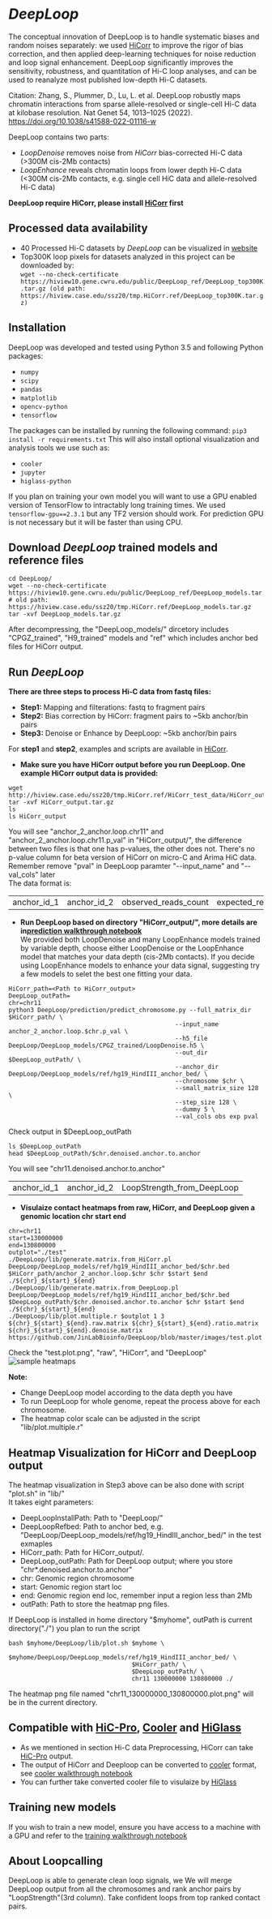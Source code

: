 # *DeepLoop*
The conceptual innovation of DeepLoop is to handle systematic biases and random noises separately: we used [HiCorr](https://github.com/JinLabBioinfo/HiCorr) to improve the rigor of bias correction, and then applied deep-learning techniques for noise reduction and loop signal enhancement. DeepLoop significantly improves the sensitivity, robustness, and quantitation of Hi-C loop analyses, and can be used to reanalyze most published low-depth Hi-C datasets. <br/>

Citation: Zhang, S., Plummer, D., Lu, L. et al. DeepLoop robustly maps chromatin interactions from sparse allele-resolved or single-cell Hi-C data at kilobase resolution. Nat Genet 54, 1013–1025 (2022). https://doi.org/10.1038/s41588-022-01116-w

DeepLoop contains two parts: <br/>
- *LoopDenoise* removes noise from *HiCorr* bias-corrected Hi-C data (>300M cis-2Mb contacts)
- *LoopEnhance* reveals chromatin loops from lower depth Hi-C data (<300M cis-2Mb contacts, e.g. single cell HiC data and allele-resolved Hi-C data) <br/>

 **DeepLoop require HiCorr, please install [HiCorr](https://github.com/JinLabBioinfo/HiCorr) first**

## Processed data availability 
- 40 Processed Hi-C datasets by *DeepLoop* can be visualized in [website](https://hiview.case.edu/public/DeepLoop/)
- Top300K loop pixels for datasets analyzed in this project can be downloaded by: <br/>
`wget --no-check-certificate https://hiview10.gene.cwru.edu/public/DeepLoop_ref/DeepLoop_top300K.tar.gz
(old path: https://hiview.case.edu/ssz20/tmp.HiCorr.ref/DeepLoop_top300K.tar.gz)`

## Installation
DeepLoop was developed and tested using Python 3.5 and following Python packages:<br/>
* `numpy`
* `scipy`
* `pandas`
* `matplotlib`
* `opencv-python`
* `tensorflow`

The packages can be installed by running the following command:
`pip3 install -r requirements.txt`
This will also install optional visualization and analysis tools we use such as:

* `cooler`
* `jupyter`
* `higlass-python`

If you plan on training your own model you will want to use a GPU enabled version of TensorFlow to intractably long training times.  We used `tensorflow-gpu==2.3.1` but any TF2 version should work.  For prediction GPU is not necessary but it will be faster than using CPU.

## Download *DeepLoop* trained models and reference files
```
cd DeepLoop/
wget --no-check-certificate https://hiview10.gene.cwru.edu/public/DeepLoop_ref/DeepLoop_models.tar.gz
# old path: https://hiview.case.edu/ssz20/tmp.HiCorr.ref/DeepLoop_models.tar.gz
tar -xvf DeepLoop_models.tar.gz
```
After decompressing, the "DeepLoop_models/" dircetory includes "CPGZ_trained", "H9_trained" models and "ref" which includes anchor bed files for HiCorr output.

## Run *DeepLoop*

**There are three steps to process Hi-C data from fastq files:**
- **Step1:** Mapping and filterations: fastq to fragment pairs
- **Step2:** Bias correction by HiCorr: fragment pairs to ~5kb anchor/bin pairs
- **Step3:** Denoise or Enhance by DeepLoop: ~5kb anchor/bin pairs
 
 For **step1** and **step2**, examples and scripts are available in [HiCorr](https://github.com/JinLabBioinfo/HiCorr). <br/>
- **Make sure you have HiCorr output before you run DeepLoop. One example HiCorr output data is provided:** <br>
 ```
wget http://hiview.case.edu/ssz20/tmp.HiCorr.ref/HiCorr_test_data/HiCorr_output.tar.gz 
tar -xvf HiCorr_output.tar.gz
ls
ls HiCorr_output
```
You will see "anchor_2_anchor.loop.chr11" and "anchor_2_anchor.loop.chr11.p_val" in "HiCorr_output/", the difference between two files is that one has p-values, the other does not. There's no p-value column for beta version of HiCorr on micro-C and Arima HiC data. Remember remove "pval" in DeepLoop paramter "--input_name" and "--val_cols" later <br/>
The data format is:
<table><tr><td>anchor_id_1</td> <td>anchor_id_2</td> <td>observed_reads_count</td> <td>expected_reads_from_HiCorr</td></tr>  </table>

- **Run DeepLoop based on directory "HiCorr_output/", more details are in[prediction walkthrough notebook](https://github.com/JinLabBioinfo/DeepLoop/blob/7c742f4bf6ab57e2204c9cc21ea5f87bc60f7475/examples/walkthrough_prediction.ipynb) <br/>**
We provided both LoopDenoise and many LoopEnhance models trained by variable depth, choose either LoopDenoise or the LoopEnhance model that matches your data depth (cis-2Mb contacts). If you decide using LoopEnhance models to enhance your data signal, suggesting try a few models to selet the best one fitting your data. <br/>
```
HiCorr_path=<Path to HiCorr_output>
DeepLoop_outPath=
chr=chr11
python3 DeepLoop/prediction/predict_chromosome.py --full_matrix_dir $HiCorr_path/ \
                                              --input_name anchor_2_anchor.loop.$chr.p_val \
                                              --h5_file DeepLoop/DeepLoop_models/CPGZ_trained/LoopDenoise.h5 \
                                              --out_dir $DeepLoop_outPath/ \
                                              --anchor_dir DeepLoop/DeepLoop_models/ref/hg19_HindIII_anchor_bed/ \
                                              --chromosome $chr \
                                              --small_matrix_size 128 \
                                              --step_size 128 \
                                              --dummy 5 \
                                              --val_cols obs exp pval
```
Check output in $DeepLoop_outPath
```
ls $DeepLoop_outPath
head $DeepLoop_outPath/$chr.denoised.anchor.to.anchor
```
You will see "chr11.denoised.anchor.to.anchor"
<table><tr><td>anchor_id_1</td> <td>anchor_id_2</td> <td>LoopStrength_from_DeepLoop</td></tr>  </table>

- **Visulaize contact heatmaps from raw, HiCorr, and DeepLoop given a genomic location chr start end <br/>**

```
chr=chr11
start=130000000
end=130800000
outplot="./test"
./DeepLoop/lib/generate.matrix.from_HiCorr.pl DeepLoop/DeepLoop_models/ref/hg19_HindIII_anchor_bed/$chr.bed $HiCorr_path/anchor_2_anchor.loop.$chr $chr $start $end ./${chr}_${start}_${end}
./DeepLoop/lib/generate.matrix.from_DeepLoop.pl DeepLoop/DeepLoop_models/ref/hg19_HindIII_anchor_bed/$chr.bed $DeepLoop_outPath/$chr.denoised.anchor.to.anchor $chr $start $end ./${chr}_${start}_${end}
./DeepLoop/lib/plot.multiple.r $outplot 1 3 ${chr}_${start}_${end}.raw.matrix ${chr}_${start}_${end}.ratio.matrix ${chr}_${start}_${end}.denoise.matrix
https://github.com/JinLabBioinfo/DeepLoop/blob/master/images/test.plot.png
```

Check the "test.plot.png", "raw", "HiCorr", and "DeepLoop"  <br/> 
![sample heatmaps](https://github.com/JinLabBioinfo/DeepLoop/blob/master/images/test.plot.png)


**Note:**
- Change DeepLoop model according to the data depth you have
- To run DeepLoop for whole genome, repeat the process above for each chromosome.
- The heatmap color scale can be adjusted in the script "lib/plot.multiple.r"


## Heatmap Visualization for HiCorr and DeepLoop output
The heatmap visualization in Step3 above can be also done with script "plot.sh" in "lib/" <br/>
It takes eight parameters:<br/>
- DeepLoopInstallPath: Path to "DeepLoop/"
- DeepLoopRefbed: Path to anchor bed, e.g. "DeepLoop/DeepLoop_models/ref/hg19_HindIII_anchor_bed/" in the test exmaples
- HiCorr_path: Path for HiCorr_output/. 
- DeepLoop_outPath: Path for DeepLoop output; where you store "chr*.denoised.anchor.to.anchor"
- chr: Genomic region chromosome
- start: Genomic region start loc
- end: Genomic region end loc, remember input a region less than 2Mb
- outPath: Path to store the heatmap png files.

If DeepLoop is installed in home directory "$myhome", outPath is current directory("./") you plan to run the script
```
bash $myhome/DeepLoop/lib/plot.sh $myhome \
                                  $myhome/DeepLoop/DeepLoop_models/ref/hg19_HindIII_anchor_bed/ \
                                  $HiCorr_path/ \
                                  $DeepLoop_outPath/ \
                                  chr11 130000000 130800000 ./ 
```
The heatmap png file named "chr11_130000000_130800000.plot.png" will be in the current directory.

## Compatible with [HiC-Pro](https://github.com/nservant/HiC-Pro), [Cooler](https://github.com/open2c/cooler) and [HiGlass](http://higlass.io/)
- As we mentioned in section Hi-C data Preprocessing, HiCorr can take [HiC-Pro](https://github.com/nservant/HiC-Pro) output. 
- The output of HiCorr and Deeploop can be converted to [cooler](https://github.com/open2c/cooler) format, see [cooler walkthrough notebook](https://github.com/JinLabBioinfo/DeepLoop/blob/7c742f4bf6ab57e2204c9cc21ea5f87bc60f7475/examples/walkthrough_cooler.ipynb)
- You can further take converted cooler file to visulaize by  [HiGlass](http://higlass.io/)

## Training new models

If you wish to train a new model, ensure you have access to a machine with a GPU and refer to the [training walkthrough notebook](https://github.com/JinLabBioinfo/DeepLoop/blob/7c742f4bf6ab57e2204c9cc21ea5f87bc60f7475/examples/walkthrough_training.ipynb)

## About Loopcalling
DeepLoop is able to generate clean loop signals, we We will merge DeepLoop output from all the chromosomes and rank anchor pairs by "LoopStrength"(3rd column). Take confident loops from top ranked contact pairs.
